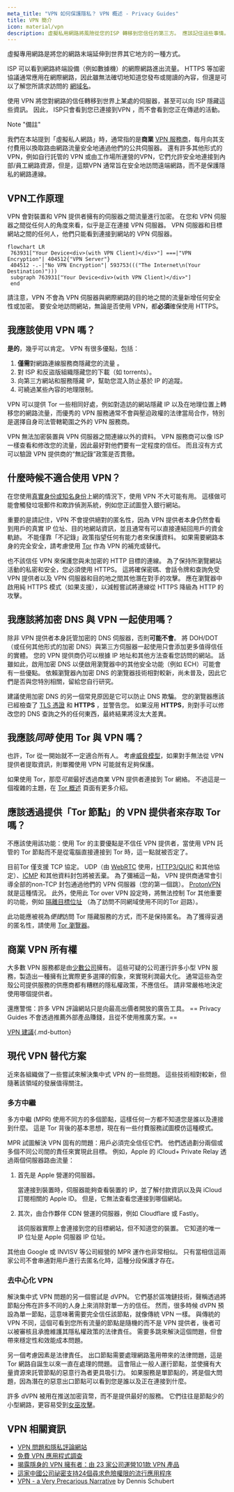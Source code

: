 ```yaml
---
meta_title: "VPN 如何保護隱私？ VPN 概述 - Privacy Guides"
title: VPN 簡介
icon: material/vpn
description: 虛擬私用網路將風險從您的ISP 轉移到您信任的第三方。 應該記住這些事情。
---
```


虛擬專用網路是將您的網路末端延伸到世界其它地方的一種方式。

ISP 可以看到網路終端設備（例如數據機）的網際網路進出流量。 HTTPS 等加密協議通常應用在網際網路，因此雖無法確切地知道您發布或閱讀的內容，但還是可以了解您所請求訪問的 [網域名](../advanced/dns-overview.md#why-shouldnt-i-use-encrypted-dns)。

使用 VPN 將您對網路的信任轉移到世界上某處的伺服器，甚至可以向 ISP 隱藏這些資訊。 因此， ISP只會看到您已連接到VPN ，而不會看到您正在傳遞的活動。

<div class="admonition note" markdown>
<p class="admonition-title">Note "備註"</p>

我們在本站提到「虛擬私人網路」時，通常指的是**商業** [VPN 服務商](../vpn.md)，每月向其支付費用以換取路由網路流量安全地通過他們的公共伺服器。 還有許多其他形式的VPN，例如自行託管的 VPN 或由工作場所運營的VPN，它們允許安全地連接到內部/員工網路資源，但是，這類VPN 通常旨在安全地訪問遠端網路，而不是保護隱私的網路連線。

</div>

## VPN工作原理

VPN 會對裝置和 VPN 提供者擁有的伺服器之間流量進行加密。 在您和 VPN 伺服器之間從任何人的角度來看，似乎是正在連接 VPN 伺服器。 VPN 伺服器和目標網站之間的任何人，他們只能看到連接到網站的 VPN 伺服器。

``` mermaid
flowchart LR
 763931["Your Device<div>(with VPN Client)</div>"] ===|"VPN Encryption"| 404512{"VPN Server"}
 404512 -.-|"No VPN Encryption"| 593753((("The Internet\n(Your Destination)")))
 subgraph 763931["Your Device<div>(with VPN Client)</div>"]
 end
```

請注意，VPN 不會為 VPN 伺服器與網際網路的目的地之間的流量新增任何安全性或加密。 要安全地訪問網站，無論是否使用 VPN，都**必須**確保使用 HTTPS。

## 我應該使用 VPN 嗎？

**是的**，幾乎可以肯定。 VPN 有很多優點，包括：

1. **僅需**對網路連線服務商隱藏您的流量 。
1. 對 ISP 和反盜版組織隱藏您的下載（如 torrents）。
1. 向第三方網站和服務隱藏 IP，幫助您混入防止基於 IP 的追蹤。
1. 可繞過某些內容的地理限制。

VPN 可以提供 Tor 一些相同好處，例如對造訪的網站隱藏 IP 以及在地理位置上轉移您的網路流量，而優秀的 VPN 服務通常不會與壓迫政權的法律當局合作，特別是選擇自身司法管轄範圍之外的 VPN 服務商。

VPN 無法加密裝置與 VPN 伺服器之間連線以外的資料。 VPN 服務商可以像 ISP 一樣查看和修改您的流量，因此最好對他們要有一定程度的信任。 而且沒有方式可以驗證 VPN 提供商的“無記錄”政策是否貫徹。

## 什麼時候不適合使用 VPN？

在您使用[真實身份或知名身份](common-misconceptions.md#complicated-is-better)上網的情況下，使用 VPN 不大可能有用。 這樣做可能會觸發垃圾郵件和欺詐偵測系統，例如您正試圖登入銀行網站。

重要的是請記住，VPN 不會提供絕對的匿名性，因為 VPN 提供者本身仍然會看到用戶的真實 IP 位址、目的地網站資訊，並且通常有可以直接連結回用戶的資金軌跡。 不能僅靠「不記錄」政策指望任何有能力者來保護資料。 如果需要網路本身的完全安全，請考慮使用 [Tor](../advanced/tor-overview.md) 作為 VPN 的補充或替代。

也不該信任 VPN 來保護您與未加密的 HTTP 目標的連線。 為了保持所瀏覽網站活動的私密和安全，您必須使用 HTTPS。 這將確保密碼、會話令牌和查詢免受 VPN 提供者以及 VPN 伺服器和目的地之間其他潛在對手的攻擊。 應在瀏覽器中啟用純 HTTPS 模式（如果支援），以減輕嘗試將連線從 HTTPS 降級為 HTTP 的攻擊。

## 我應該將加密 DNS 與 VPN 一起使用嗎？

除非 VPN 提供者本身託管加密的 DNS 伺服器，否則**可能不會**。 將 DOH/DOT（或任何其他形式的加密 DNS）與第三方伺服器一起使用只會添加更多值得信任的實體。 您的 VPN 提供商仍可以根據 IP 地址和其他方法查看您訪問的網站。 話雖如此，啟用加密 DNS 以便啟用瀏覽器中的其他安全功能（例如 ECH）可能會有一些優點。 依賴瀏覽器內加密 DNS 的瀏覽器技術相對較新，尚未普及，因此它們是否與您特別相關，留給您自行研究。

建議使用加密 DNS 的另一個常見原因是它可以防止 DNS 欺騙。 您的瀏覽器應該已經檢查了 [TLS 憑證](https://en.wikipedia.org/wiki/Transport_Layer_Security#Digital_certificates) 和 **HTTPS** ，並警告您。 如果沒用 **HTTPS**，則對手可以修改您的 DNS 查詢之外的任何東西，最終結果將沒太大差異。

## 我應該*同時* 使用 Tor 與 VPN 嗎？

也許，Tor 從一開始就不一定適合所有人。 考慮[威脅模型](threat-modeling.md)，如果對手無法從 VPN 提供者提取資訊，則單獨使用 VPN 可能就有足夠保護。

如果使用 Tor，那麼*可能*最好透過商業 VPN 提供者連接到 Tor 網絡。 不過這是一個複雜的主題，在 [Tor 概述](../advanced/tor-overview.md) 頁面有更多介紹。

## 應該透過提供「Tor 節點」的 VPN 提供者來存取 Tor 嗎？

不應該使用該功能：使用 Tor 的主要優點是不信任 VPN 提供者，當使用 VPN 託管的 Tor 節點而不是從電腦直接連接到 Tor 時，這一點就被否定了。

目前Tor 僅支援 TCP 協定。 UDP（由 [WebRTC](https://en.wikipedia.org/wiki/WebRTC) 使用，[HTTP3/QUIC](https://en.wikipedia.org/wiki/HTTP/3) 和其他協定）、[ICMP](https://en.wikipedia.org/wiki/Internet_Control_Message_Protocol) 和其他資料封包將被丟棄。 為了彌補這一點， VPN 提供商通常會引導全部的non-TCP 封包通過他們的 VPN 伺服器（您的第一個跳）。 [ProtonVPN](https://protonvpn.com/support/tor-vpn) 就是這種情況。 此外，使用此 Tor over VPN 設定時，將無法控制 Tor 其他重要的功能，例如 [隔離目標位址](https://whonix.org/wiki/Stream_Isolation) （為了訪問不同網域使用不同的Tor 迴路）。

此功能應被視為*便捷*訪問 Tor 隱藏服務的方式，而不是保持匿名。 為了獲得妥適的匿名性，請使用 [Tor 瀏覽器](../tor.md)。

## 商業 VPN 所有權

大多數 VPN 服務都是由[少數公司](https://vpnpro.com/blog/hidden-vpn-owners-unveiled-97-vpns-23-companies)擁有。 這些可疑的公司運行許多小型 VPN 服務，製造出一種擁有比實際更多選擇的假象，來實現利潤最大化。 通常這些為空殼公司提供服務的供應商都有糟糕的隱私權政策，不應信任。 請非常嚴格地決定使用哪個提供者。

還應警惕：許多 VPN 評論網站只是向最高出價者開放的廣告工具。 == Privacy Guides 不會透過推薦外部產品賺錢，且從不使用推廣方案。==

[VPN 建議](../vpn.md ""){.md-button}

## 現代 VPN 替代方案

近來各組織做了一些嘗試來解決集中式 VPN 的一些問題。 這些技術相對較新，但隨著該領域的發展值得關注。

### 多方中繼

多方中繼 (MPR) 使用不同方的多個節點，這樣任何一方都不知道您是誰以及連接到什麼。 這是 Tor 背後的基本思想，現在有一些付費服務試圖模仿這種模式。

MPR 試圖解決 VPN 固有的問題：用戶必須完全信任它們。 他們透過劃分兩個或多個不同公司間的責任來實現此目標。 例如，Apple 的 iCloud+ Private Relay 透過兩個伺服器路由流量：

1. 首先是 Apple 營運的伺服器。

    當連接到裝置時，伺服器能夠查看裝置的 IP，並了解付款資訊以及與 iCloud 訂閱相關的 Apple ID。 但是，它無法查看您連接到哪個網站。

2. 其次，由合作夥伴 CDN 營運的伺服器，例如 Cloudflare 或 Fastly。

    該伺服器實際上會連接到您的目標網站，但不知道您的裝置。 它知道的唯一 IP 位址是 Apple 伺服器 IP 位址。

其他由 Google 或 INVISV 等公司經營的 MPR 運作也非常相似。 只有當相信這兩家公司不會串通對用戶進行去匿名化時，這種分段保護才存在。

### 去中心化 VPN

解決集中式 VPN 問題的另一個嘗試是 dVPN。 它們基於區塊鏈技術，聲稱透過將節點分佈在許多不同的人身上來消除對單一方的信任。 然而，很多時候 dVPN 預設為單一節點，這意味著需要完全信任該節點，就像傳統 VPN 一樣。 與傳統的 VPN 不同，這個可看到您所有流量的節點是隨機的而不是 VPN 提供者，後者可以被審核且承擔維護其隱私權政策的法律責任。 需要多跳來解決這個問題，但會帶來穩定性和效能成本問題。

另一個考慮因素是法律責任。 出口節點需要處理網路濫用帶來的法律問題，這是 Tor 網路自誕生以來一直在處理的問題。 這會阻止一般人運行節點，並使擁有大量資源來託管節點的惡意行為者更具吸引力。 如果服務是單節點的，將是個大問題，因為潛在的惡意出口節點可以看到您是誰以及正在連接到什麼。

許多 dVPN 被用在推送加密貨幣，而不是提供最好的服務。 它們往往是節點少的小型網路，更容易受到[女巫攻擊](https://en.wikipedia.org/wiki/Sybil_attack)。

## VPN 相關資訊

- [VPN 問題和隱私評論網站](https://blog.privacyguides.org/2019/11/20/the-trouble-with-vpn-and-privacy-review-sites)
- [免費 VPN 應用程式調查](https://top10vpn.com/research/free-vpn-investigations/ownership)
- [揭露隱身的 VPN 擁有者：由 23 家公司運營101款 VPN 產品](https://vpnpro.com/blog/hidden-vpn-owners-unveiled-97-vpns-23-companies)
- [這家中國公司祕密支持24個尋求危險權限的流行應用程序](https://vpnpro.com/blog/chinese-company-secretly-behind-popular-apps-seeking-dangerous-permissions)
- [VPN - a Very Precarious Narrative](https://overengineer.dev/blog/2019/04/08/very-precarious-narrative.html) by Dennis Schubert
